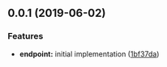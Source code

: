 <a name="0.0.1"></a>
## 0.0.1 (2019-06-02)


### Features

* **endpoint:** initial implementation ([1bf37da](https://github.com/kwonoj/comlink-electron-adapter/commit/1bf37da))



